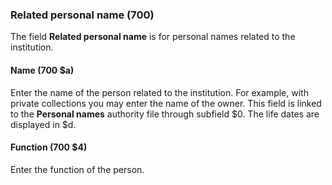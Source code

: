 ### Related personal name (700)  

The field **Related personal name** is for personal names related to the institution.

#### Name (700 $a)

Enter the name of the person related to the institution. For example, with private collections you may enter the name of the owner. This field is linked to the **Personal names** authority file through subfield $0. The life dates are displayed in $d.

#### Function (700 $4)  

Enter the function of the person.
